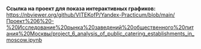 **Ссылка на проект для показа интерактивных графиков:** https://nbviewer.org/github/VITEKofP/Yandex-Practicum/blob/main/Проект%206%20-%20Исследование%20рынка%20заведений%20общественного%20питания%20Москвы/project_6_analysis_of_public_catering_establishments_in_moscow.ipynb

